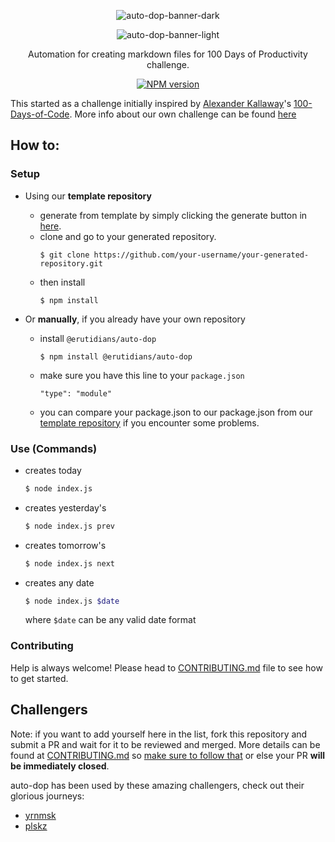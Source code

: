 <div align="center">

![auto-dop-banner-dark](https://user-images.githubusercontent.com/57343545/177606703-a781a282-704f-4422-a969-92bdc6862f3e.png#gh-dark-mode-only)

![auto-dop-banner-light](https://user-images.githubusercontent.com/57343545/177606757-3ad56083-892c-4554-971f-a23910066ec2.png#gh-light-mode-only)

<p>
Automation for creating markdown files for 100 Days of Productivity challenge.
</p>

<p align="center">
<a href="https://www.npmjs.com/package/@erutidians/auto-dop"><img src="https://img.shields.io/npm/v/@erutidians/auto-dop?color=c95f8b" alt="NPM version"></a></p>
</div>

This started as a challenge initially inspired by [Alexander Kallaway](https://github.com/Kallaway)'s [100-Days-of-Code](https://github.com/Kallaway/100-days-of-code). More info about our own challenge can be found [here](https://github.com/Erutidians/100-days-of-productivity)

## How to:

### Setup

<ul>
    <li>Using our <b>template repository</b></li>
    <ul>
        <li>generate from template by simply clicking the generate button in <a href='https://github.com/Erutidians/100-days-of-productivity' target='_blank'>here</a>.</li>
        <li>clone and go to your generated repository.</li>
        <pre><code>$ git clone https://github.com/your-username/your-generated-repository.git</code></pre>
        <li>then install</li>
        <pre><code>$ npm install</code></pre>
    </ul>
    <li>Or <b>manually</b>, if you already have your own repository</li>
    <ul>
        <li>install <code>@erutidians/auto-dop</code></li>
        <pre><code>$ npm install @erutidians/auto-dop</code></pre>
        <li>make sure you have this line to your <code>package.json</code></li>
        <pre><code>"type": "module"</code></pre>
        <li>you can compare your package.json to our package.json from our <a href='https://github.com/Erutidians/100-days-of-productivity' target='_blank'>template repository</a> if you encounter some problems.</li>
    </ul>
</ul>

### Use (Commands)

- creates today
    ```bash
    $ node index.js
    ```
- creates yesterday's
    ```bash
    $ node index.js prev
    ```
- creates tomorrow's
    ```bash
    $ node index.js next
    ```
- creates any date
    ```bash
    $ node index.js $date
    ```
    where `$date` can be any valid date format

### Contributing
Help is always welcome! Please head to [CONTRIBUTING.md](./CONTRIBUTING.md) file to see how to get started.

## Challengers

Note: if you want to add yourself here in the list, fork this repository and submit a PR and wait for it to be reviewed and merged. More details can be found at [CONTRIBUTING.md](./CONTRIBUTING.md) so <u>make sure to follow that</u> or else your PR <b>will be immediately closed</b>.

auto-dop has been used by these amazing challengers, check out their glorious journeys:

- [yrnmsk](https://github.com/yrnmsk/100-days-of-productivity)
- [plskz](https://github.com/plskz/100-days-of-productivity)
